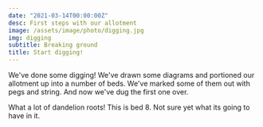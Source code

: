 ```yaml
---
date: "2021-03-14T00:00:00Z"
desc: First steps with our allotment
image: /assets/image/photo/digging.jpg
img: digging
subtitle: Breaking ground
title: Start digging!
---
```


We've done some digging! We've drawn some diagrams and portioned our allotment up into a number of beds. We've marked some of them out with pegs and string. And now we've dug the first one over.

What a lot of dandelion roots! This is bed 8. Not sure yet what its going to have in it.
